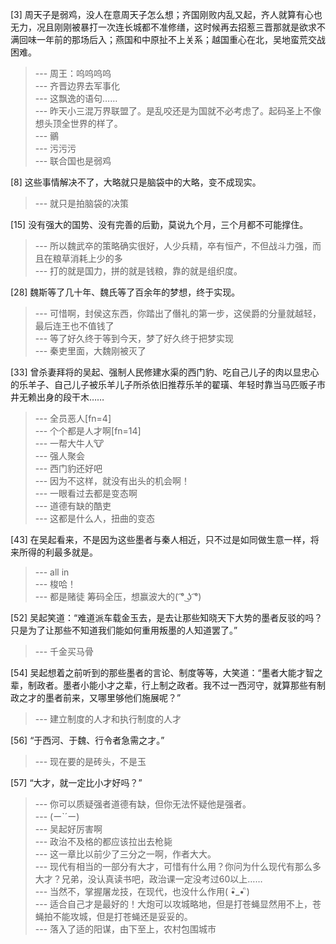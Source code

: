 
[3] 周天子是弱鸡，没人在意周天子怎么想；齐国刚败内乱又起，齐人就算有心也无力，况且刚刚被暴打一次连长城都不准修缮，这时候再去招惹三晋那就是欲求不满回味一年前的那场后入；燕国和中原扯不上关系；越国重心在北，吴地蛮荒交战困难。
>--- 周王：呜呜呜呜<br>
>--- 齐晋边界去军事化<br>
>--- 这飘逸的语句……<br>
>--- 昨天小三混万界联盟了。是乱咬还是为国就不必考虑了。起码圣上不像想头顶全世界的样了。<br>
>--- 鶸<br>
>--- 污污污<br>
>--- 联合国也是弱鸡<br>

[8] 这些事情解决不了，大略就只是脑袋中的大略，变不成现实。
>--- 就只是拍脑袋的决策<br>

[15] 没有强大的国势、没有完善的后勤，莫说九个月，三个月都不可能撑住。
>--- 所以魏武卒的策略确实很好，人少兵精，卒有恒产，不但战斗力强，而且在粮草消耗上少的多<br>
>--- 打的就是国力，拼的就是钱粮，靠的就是组织度。<br>

[28] 魏斯等了几十年、魏氏等了百余年的梦想，终于实现。
>--- 可惜啊，封侯这东西，你踏出了僭礼的第一步，这侯爵的分量就越轻，最后连王也不值钱了<br>
>--- 等了好久终于等到今天，梦了好久终于把梦实现<br>
>--- 秦吏里面，大魏刚被灭了<br>

[33] 曾杀妻拜将的吴起、强制人民修建水渠的西门豹、吃自己儿子的肉以显忠心的乐羊子、自己儿子被乐羊儿子所杀依旧推荐乐羊的翟璜、年轻时靠当马匹贩子市井无赖出身的段干木……
>--- 全员恶人[fn=4]<br>
>--- 个个都是人才啊[fn=14]<br>
>--- 一帮大牛人🐮<br>
>--- 强人聚会<br>
>--- 西门豹还好吧<br>
>--- 因为不这样，就没有出头的机会啊！<br>
>--- 一眼看过去都是变态啊<br>
>--- 道德有缺的酷吏<br>
>--- 这都是什么人，扭曲的变态<br>

[43] 在吴起看来，不是因为这些墨者与秦人相近，只不过是如同做生意一样，将来所得的利最多就是。
>--- all in<br>
>--- 梭哈！<br>
>--- 都是赌徒 筹码全压，想赢波大的( ͡° ͜ʖ ͡°)<br>

[52] 吴起笑道：“难道派车载金玉去，是去让那些知晓天下大势的墨者反驳的吗？只是为了让那些不知道我们能如何重用叛墨的人知道罢了。”
>--- 千金买马骨<br>

[54] 吴起想着之前听到的那些墨者的言论、制度等等，大笑道：“墨者大能才智之辈，制政者。墨者小能小才之辈，行上制之政者。我不过一西河守，就算那些有制政之才的墨者前来，又哪里够他们施展呢？”
>--- 建立制度的人才和执行制度的人才<br>

[56] “于西河、于魏、行令者急需之才。”
>--- 现在要的是砖头，不是玉<br>

[57] “大才，就一定比小才好吗？”
>--- 你可以质疑强者道德有缺，但你无法怀疑他是强者。<br>
>--- (ー`´ー)<br>
>--- 吴起好厉害啊<br>
>--- 政治不及格的都应该拉出去枪毙<br>
>--- 这一章比以前少了三分之一啊，作者大大。<br>
>--- 现代有相当的一部分有大才，可惜有什么用？你问为什么现代有那么多大才？兄弟，没认真读书吧，政治课一定没考过60以上……<br>
>--- 当然不，掌握屠龙技，在现代，也没什么作用( •ิ_• ิ)<br>
>--- 适合自己才是最好的！大炮可以攻城略地，但是打苍蝇显然用不上，苍蝇拍不能攻城，但是打苍蝇还是妥妥的。<br>
>--- 落入了适的阳谋，由下至上，农村包围城市<br>
